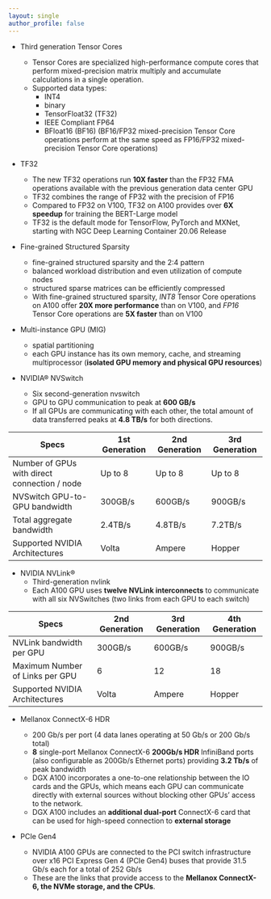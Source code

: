 ```yaml
---
layout: single
author_profile: false
---
```


- Third generation Tensor Cores
  - Tensor Cores are specialized high-performance compute cores that perform mixed-precision matrix multiply and accumulate calculations in a single operation. 
  - Supported data types:
    - INT4
    - binary
    - TensorFloat32 (TF32)
    - IEEE Compliant FP64
    - BFloat16 (BF16) (BF16/FP32 mixed-precision Tensor Core operations perform at the same speed as FP16/FP32 mixed-precision Tensor Core operations)

- TF32
  - The new TF32 operations run **10X faster** than the FP32 FMA operations available with the previous generation data center GPU
  - TF32 combines the range of FP32 with the precision of FP16
  - Compared to FP32 on V100, TF32 on A100 provides over **6X speedup** for training the BERT-Large model
  - TF32 is the default mode for TensorFlow, PyTorch and MXNet, starting with NGC Deep Learning Container 20.06 Release

- Fine-grained Structured Sparsity
  - fine-grained structured sparsity and the 2:4 pattern
  - balanced workload distribution and even utilization of compute nodes
  - structured sparse matrices can be efficiently compressed
  - With fine-grained structured sparsity, _INT8_ Tensor Core operations on A100 offer **20X more performance** than on V100, and _FP16_ Tensor Core operations are **5X faster** than on V100

- Multi-instance GPU (MIG)
  - spatial partitioning
  - each GPU instance has its own memory, cache, and streaming multiprocessor (**isolated GPU memory and physical GPU resources**)

- NVIDIA® NVSwitch
  - Six second-generation nvswitch
  - GPU to GPU communication to peak at **600 GB/s**
  - If all GPUs are communicating with each other, the total amount of data transferred peaks at **4.8 TB/s** for both directions.

|Specs| 1st Generation| 2nd Generation | 3rd Generation|
|--------------|-----------|------------|------------|
|Number of GPUs with direct connection / node|Up to 8|Up to 8|Up to 8|
|NVSwitch GPU-to-GPU bandwidth|300GB/s|600GB/s|900GB/s|
|Total aggregate bandwidth|2.4TB/s|4.8TB/s|7.2TB/s|
|Supported NVIDIA Architectures|Volta|Ampere|Hopper|

- NVIDIA NVLink®
  - Third-generation nvlink
  - Each A100 GPU uses **twelve NVLink interconnects** to communicate with all six NVSwitches (two links from each GPU to each switch)

|Specs| 2nd Generation| 3rd Generation | 4th Generation|
|--------------|-----------|------------|------------|
|NVLink bandwidth per GPU|300GB/s|600GB/s|900GB/s|
|Maximum Number of Links per GPU|6|12|18|
|Supported NVIDIA Architectures|Volta|Ampere|Hopper|

- Mellanox ConnectX-6 HDR
  - 200 Gb/s per port (4 data lanes operating at 50 Gb/s or 200 Gb/s total)
  - **8** single-port Mellanox ConnectX-6 **200Gb/s HDR** InfiniBand ports (also configurable as 200Gb/s Ethernet ports) providing **3.2 Tb/s** of peak bandwidth
  - DGX A100 incorporates a one-to-one relationship between the IO cards and the GPUs, which means each GPU can communicate directly with external sources without blocking other GPUs’ access to the network.
  - DGX A100 includes an **additional dual-port** ConnectX-6 card that can be used for high-speed connection to **external storage**

- PCIe Gen4
  - NVIDIA A100 GPUs are connected to the PCI switch infrastructure over x16 PCI Express Gen 4 (PCIe Gen4) buses that provide 31.5 Gb/s each for a total of 252 Gb/s
  - These are the links that provide access to the **Mellanox ConnectX-6, the NVMe storage, and the CPUs**.
